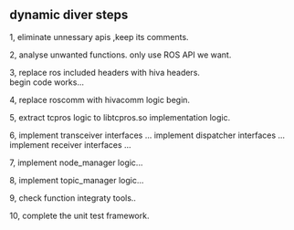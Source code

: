 ## dynamic diver steps   
    
1, eliminate unnessary apis ,keep its comments.   

2, analyse unwanted functions. only use ROS API we want.     

3, replace ros included headers with hiva headers.   
   begin code works...   
  
4, replace roscomm with hivacomm logic begin.

5, extract tcpros logic to libtcpros.so implementation logic.  

6, implement transceiver interfaces ...
   implement dispatcher interfaces ...
   implement receiver interfaces ...

7, implement node_manager logic...  

8, implement topic_manager logic...   

9, check function integraty tools..    

10, complete the unit test framework.   

